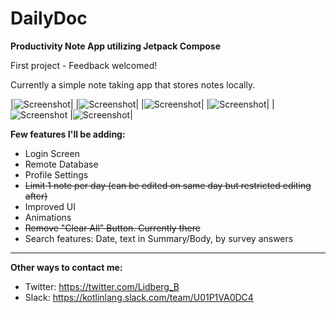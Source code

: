 # DailyDoc
**Productivity Note App utilizing Jetpack Compose**


First project - Feedback welcomed! 

Currently a simple note taking app that stores notes locally.

|![Screenshot](screenshots/EmptyListScreen.png)| |![Screenshot](screenshots/ListScreenWithDaily.png)|
|![Screenshot](screenshots/Survey.png)| |![Screenshot](screenshots/AddNoteBody.png)|
|![Screenshot](screenshots/ClearDialog.png) |![Screenshot](screenshots/NoteDetailScreen.png)|

**Few features I'll be adding:**
- Login Screen
- Remote Database
- Profile Settings
- ~~Limit 1 note per day (can be edited on same day but restricted editing after)~~
- Improved UI
- Animations
- ~~Remove "Clear All" Button. Currently there~~
- Search features: Date, text in Summary/Body, by survey answers
------------------------------------------
**Other ways to contact me:**
- Twitter: https://twitter.com/Lidberg_B
- Slack: https://kotlinlang.slack.com/team/U01P1VA0DC4
